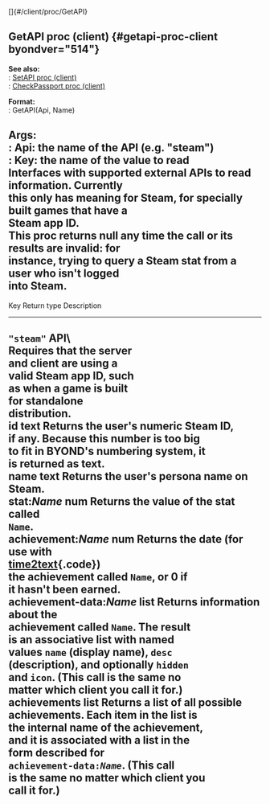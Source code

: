 []{#/client/proc/GetAPI}    
## GetAPI proc (client) {#getapi-proc-client byondver="514"}    
**See also:**    
:   [SetAPI proc (client)](ref/client/proc/SetAPI)    
:   [CheckPassport proc (client)](ref/client/proc/CheckPassport)    
<!-- -->    
**Format:**    
:   GetAPI(Api, Name)    
<!-- -->    
**Args:**    
:   Api: the name of the API (e.g. \"steam\")    
:   Key: the name of the value to read    
Interfaces with supported external APIs to read information. Currently    
this only has meaning for Steam, for specially built games that have a    
Steam app ID.    
This proc returns null any time the call or its results are invalid: for    
instance, trying to query a Steam stat from a user who isn\'t logged    
into Steam.    
  -----------------------------------------------------------------------------------------------------    
  Key                       Return type       Description                                 
  ------------------------- ----------------- --------------------------------------- -----------------    
  `"steam"` API\                                                                          
  Requires that the server                                                                
  and client are using a                                                                  
  valid Steam app ID, such                                                                
  as when a game is built                                                                 
  for standalone                                                                          
  distribution.                                                                           
  id                        text              Returns the user\'s numeric Steam ID,       
                                              if any. Because this number is too big      
                                              to fit in BYOND\'s numbering system, it     
                                              is returned as text.                        
  name                      text              Returns the user\'s persona name on         
                                              Steam.                                      
  stat:*Name*               num               Returns the value of the stat called        
                                              `Name`.                                     
  achievement:*Name*        num               Returns the date (for use with              
                                              [time2text](ref/proc/time2text){.code})       
                                              the achievement called `Name`, or 0 if      
                                              it hasn\'t been earned.                     
  achievement-data:*Name*   list              Returns information about the               
                                              achievement called `Name`. The result       
                                              is an associative list with named           
                                              values `name` (display name), `desc`        
                                              (description), and optionally `hidden`      
                                              and `icon`. (This call is the same no       
                                              matter which client you call it for.)       
  achievements              list              Returns a list of all possible              
                                              achievements. Each item in the list is      
                                              the internal name of the achievement,       
                                              and it is associated with a list in the     
                                              form described for                          
                                              `achievement-data:`*`Name`*. (This call     
                                              is the same no matter which client you      
                                              call it for.)                               
  -----------------------------------------------------------------------------------------------------  